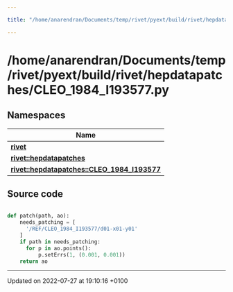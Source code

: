 ```yaml
---

title: "/home/anarendran/Documents/temp/rivet/pyext/build/rivet/hepdatapatches/CLEO_1984_I193577.py"

---
```


# /home/anarendran/Documents/temp/rivet/pyext/build/rivet/hepdatapatches/CLEO_1984_I193577.py



## Namespaces

| Name           |
| -------------- |
| **[rivet](http://example.org/namespaces/namespacerivet/)**  |
| **[rivet::hepdatapatches](http://example.org/namespaces/namespacerivet_1_1hepdatapatches/)**  |
| **[rivet::hepdatapatches::CLEO_1984_I193577](http://example.org/namespaces/namespacerivet_1_1hepdatapatches_1_1cleo__1984__i193577/)**  |




## Source code

```python

def patch(path, ao):
    needs_patching = [ 
      '/REF/CLEO_1984_I193577/d01-x01-y01'
    ]
    if path in needs_patching:
      for p in ao.points():
          p.setErrs(1, (0.001, 0.001))
    return ao
```


-------------------------------

Updated on 2022-07-27 at 19:10:16 +0100
